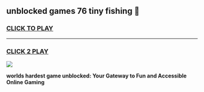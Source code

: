 
## unblocked games 76 tiny fishing 👋
<h3>
<a href="https://premium.freeplayer.one?title=unblocked_games_76_tiny_fishing&ref=13F">CLICK TO PLAY</a></h3>
<hr>

<h3>
<a href="https://premium.freeplayer.one?title=unblocked_games_76_tiny_fishing&ref=13F">CLICK 2 PLAY</a>
  
</h3>

<a href="https://premium.freeplayer.one?title=unblocked_games_76_tiny_fishing&ref=12F/"><img src="https://clearcache.store/games.png"></a>


**worlds hardest game unblocked: Your Gateway to Fun and Accessible Online Gaming**
